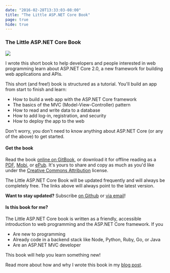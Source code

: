 ```yaml
---
date: "2016-02-28T13:33:03-08:00"
title: "The Little ASP.NET Core Book"
page: true
hide: true
---
```


### The Little ASP.NET Core Book

<img src="/img/little-aspnetcore-book-mock.png" class="headshot">

I wrote this short book to help developers and people interested in web programming learn about ASP.NET Core 2.0, a new framework for building web applications and APIs.

This short (and free!) book is structured as a tutorial. You'll build an app from start to finish and learn:

* How to build a web app with the ASP.NET Core framework
* The basics of the MVC (Model-View-Controller) pattern
* How to read and write data to a database
* How to add log-in, registration, and security
* How to deploy the app to the web

Don't worry, you don't need to know anything about ASP.NET Core (or any of the above) to get started.


#### Get the book

Read the book <a href="https://nbarbettini.gitbooks.io/little-asp-net-core-book/content/" target="_blank"
    onclick="sendClickEvent('little-aspnetcore-book-online');">online on GitBook</a>, or download it for offline reading as a <a href="https://s3.amazonaws.com/recaffeinate-files/LittleAspNetCoreBook.pdf" target="_blank"
    onclick="sendClickEvent('little-aspnetcore-book-pdf');">PDF</a>, <a href="https://www.gitbook.com/download/mobi/book/nbarbettini/little-asp-net-core-book"
    onclick="sendClickEvent('little-aspnetcore-book-mobi');">Mobi</a>, or <a href="https://www.gitbook.com/download/epub/book/nbarbettini/little-asp-net-core-book" 
    onclick="sendClickEvent('little-aspnetcore-book-epub');">ePub</a>. It's yours to share and copy as much as you'd like under the [Creative Commons Attribution](https://creativecommons.org/licenses/by/4.0/) license.

The Little ASP.NET Core Book will be updated frequently and will always be completely free. The links above will always point to the latest version.

**Want to stay updated?** Subscribe [on Github](https://github.com/nbarbettini/little-aspnetcore-book) or <a href="http://eepurl.com/cXACob" target="_blank">via email</a>!


#### Is this book for me?

The Little ASP.NET Core book is written as a friendly, accessible introduction to web programming and the ASP.NET Core framework. If you

* Are new to programming
* Already code in a backend stack like Node, Python, Ruby, Go, or Java
* Are an ASP.NET MVC developer

This book will help you learn something new!

Read more about how and why I wrote this book in my [blog post](/post/introducing-little-aspnetcore-book/).
